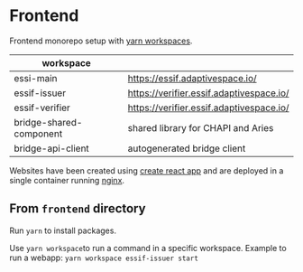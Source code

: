 # Frontend

Frontend monorepo setup with [yarn workspaces](https://yarnpkg.com/features/workspaces).

| workspace               |                                          |
|-------------------------|------------------------------------------|
| essi-main               | https://essif.adaptivespace.io/          |
| essif-issuer            | https://verifier.essif.adaptivespace.io/ |
| essif-verifier          | https://verifier.essif.adaptivespace.io/ |
| bridge-shared-component | shared library for CHAPI and Aries       |
| bridge-api-client       | autogenerated bridge client              |


Websites have been created using [create react app](https://create-react-app.dev/) and are deployed in a single container running [nginx](https://www.nginx.com/).

## From `frontend` directory

Run `yarn` to install packages.

Use `yarn workspace`to run a command in a specific workspace.
Example to run a webapp:
`yarn workspace essif-issuer start`